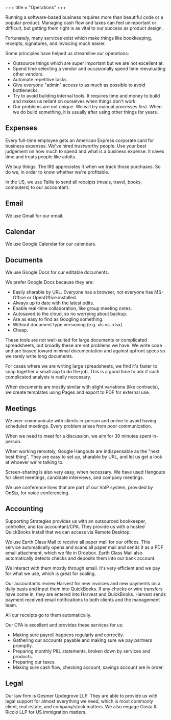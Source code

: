 +++
title = "Operations"
+++

Running a software-based business requires more than beautiful code or a popular product. Managing cash flow and taxes can feel unimportant or difficult, but getting them right is as vital to our success as product design.

Fortunately, many services exist which make things like bookkeeping, receipts, signatures, and invoicing much easier.

Some principles have helped us streamline our operations:

+ Outsource things which are super important but we are not excellent at.
+ Spend time selecting a vendor and occasionally spend time reevaluating other vendors.
+ Automate repetitive tasks.
+ Give everyone "admin" access to as much as possible to avoid bottlenecks.
+ Try to avoid building internal tools. It requires time and money to build and makes us reliant on ourselves when things don't work.
+ Our problems are not unique. We will try manual processes first. When we do build something, it is usually after using other things for years.

## Expenses

Every full-time employee gets an American Express corporate card for business expenses. We've hired trustworthy people. Use your best judgement on how much to spend and what is a business expense. It saves time and treats people like adults.

We buy things. The IRS appreciates it when we track those purchases. So do we, in order to know whether we're profitable.

In the US, we use Tallie to send all receipts (meals, travel, books, computers) to our accountant.

## Email
We use Gmail for our email.

## Calendar
We use Google Calendar for our calendars.

## Documents
We use Google Docs for our editable documents.

We prefer Google Docs because they are:

+ Easily sharable by URL. Everyone has a browser, not everyone has MS-Office or OpenOffice installed.
+ Always up to date with the latest edits.
+ Enable real-time collaboration, like group meeting notes.
+ Autosaved to the cloud, so no worrying about backup.
+ Are as easy to find as Googling something.
+ Without document type versioning (e.g. xls vs. xlsx).
+ Cheap.

These tools are not well-suited for large documents or complicated spreadsheets, but broadly these are not problems we have. We write code and are biased toward minimal documentation and against upfront specs so we rarely write long documents.

For cases where we are writing large spreadsheets, we find it's faster to snap together a small app to do the job. This is a good time to ask if such complicated analysis is really necessary.

When documents are mostly similar with slight variations (like contracts), we create templates using Pages and export to PDF for external use.

## Meetings
We over-communicate with clients in-person and online to avoid having scheduled meetings. Every problem arises from poor communication.

When we need to meet for a discussion, we aim for 30 minutes spent in-person.

When working remotely, Google Hangouts are indispensable as the "next best thing". They are easy to set up, sharable by URL, and let us get a look at whoever we're talking to.

Screen-sharing is also very easy, when necessary. We have used Hangouts for client meetings, candidate interviews, and company meetings.

We use conference lines that are part of our VoIP system, provided by OnSip, for voice conferencing.

## Accounting
Supporting Strategies provides us with an outsourced bookkeeper, controller, and tax accountant/CPA. They provide us with a hosted QuickBooks install that we can access via Remote Desktop.

We use Earth Class Mail to receive all paper mail for our offices. This service automatically opens and scans all paper mail and sends it as a PDF email attachment, which we file in Dropbox. Earth Class Mail also automatically detects checks and deposits them into our bank account.

We interact with them mostly through email. It's very efficient and we pay for what we use, which is great for scaling.

Our accountants review Harvest for new invoices and new payments on a daily basis and input them into QuickBooks. If any checks or wire transfers have come in, they are entered into Harvest and QuickBooks. Harvest sends payment received email notifications to both clients and the management team.

All our receipts go to them automatically.

Our CPA is excellent and provides these services for us:

+ Making sure payroll happens regularly and correctly.
+ Gathering our accounts payable and making sure we pay partners promptly.
+ Preparing monthly P&L statements, broken down by services and products.
+ Preparing our taxes.
+ Making sure cash flow, checking account, savings account are in order.

## Legal
Our law firm is Gesmer Updegrove LLP. They are able to provide us with legal support for almost everything we need, which is most commonly client, real estate, and company/stock matters. We also engage Costa & Riccio LLP for US immigration matters.